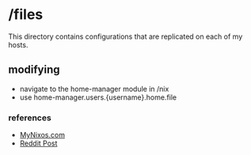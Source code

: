 # /files

This directory contains configurations that are replicated on each of my hosts.

## modifying

- navigate to the home-manager module in /nix
- use home-manager.users.{username}.home.file 

### references

- [MyNixos.com](https://mynixos.com/home-manager/options/home.file.%3Cname%3E)
- [Reddit Post](https://www.reddit.com/r/NixOS/comments/vh2kf7/comment/id58mw3/?utm_source=share&utm_medium=web3x&utm_name=web3xcss&utm_term=1&utm_content=share_button)

